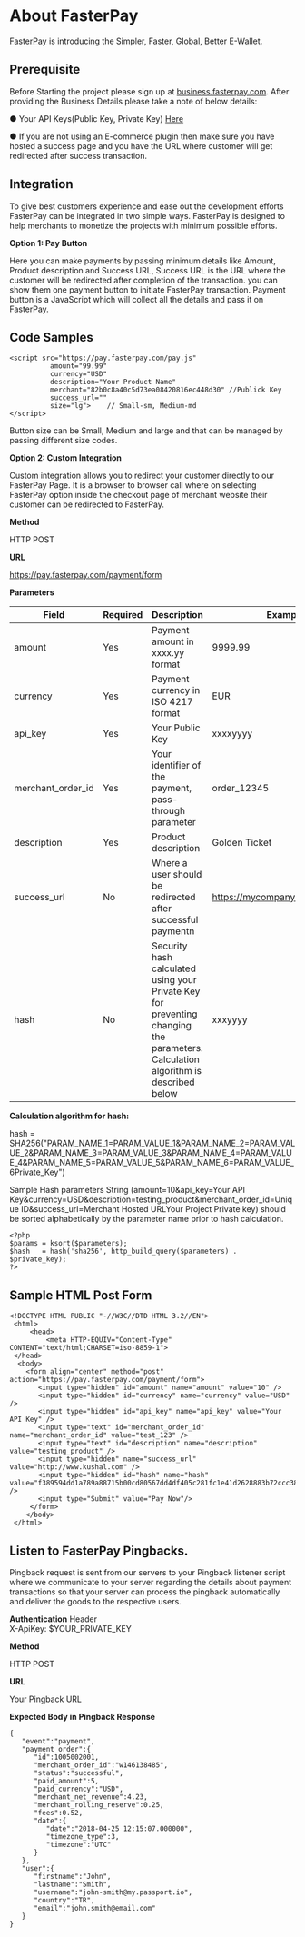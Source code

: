 # About FasterPay
[FasterPay](https://www.fasterpay.com) is introducing the Simpler, Faster, Global, Better E-Wallet.

## Prerequisite

Before Starting the project please sign up at [business.fasterpay.com](https://business.fasterpay.com).  After providing the Business Details please take a note of below details:

● Your API Keys(Public Key, Private Key) [Here](https://business.fasterpay.com/dashboard/#/integration-doc)

● If you are not using an E-commerce plugin then make sure you have hosted a success page and you have the URL where customer will get redirected after success transaction.

## Integration

To give best customers experience and ease out the development efforts FasterPay can be integrated in two simple ways. FasterPay is designed to help merchants to monetize the projects with minimum possible efforts.


**Option 1: Pay Button**

Here you can make payments by passing minimum details like Amount, Product description and Success URL, Success URL is the URL where the customer will be redirected after completion of the transaction. you can show them one payment button to initiate FasterPay transaction. Payment button is a JavaScript which will collect all the details and pass it on FasterPay.  

## Code Samples 
 
```
<script src="https://pay.fasterpay.com/pay.js"
          amount="99.99"
          currency="USD"
          description="Your Product Name"
          merchant="82b0c8a40c5d73ea08420816ec448d30" //Publick Key
          success_url=""
          size="lg">    // Small-sm, Medium-md
</script>
```
      

Button size can be Small, Medium and large and that can be managed by passing different size codes.
    

**Option 2: Custom Integration**

Custom integration allows you to redirect your customer directly to our FasterPay Page. It is a browser to browser call where on selecting FasterPay option inside the checkout page of merchant website their customer can be redirected to FasterPay.

**Method**

HTTP POST

**URL**

https://pay.fasterpay.com/payment/form

**Parameters**

| Field | Required | Description | Example |
|---|---|---|---|
| amount | Yes | Payment amount in xxxx.yy format | 9999.99 |
| currency | Yes | Payment currency in ISO 4217 format | EUR |
| api_key | Yes | Your Public Key | xxxxyyyy |
| merchant_order_id | Yes | Your identifier of the payment, pass-through parameter | order_12345 |
| description | Yes | Product description | Golden Ticket |
| success_url | No | Where a user should be redirected after successful paymentn | https://mycompany.com/thankyou |
| hash | No | Security hash calculated using your Private Key for preventing changing the parameters. Calculation algorithm is described below | xxxyyyy |
                
**Calculation algorithm for hash:**


hash = SHA256("PARAM_NAME_1=PARAM_VALUE_1&PARAM_NAME_2=PARAM_VALUE_2&PARAM_NAME_3=PARAM_VALUE_3&PARAM_NAME_4=PARAM_VALUE_4&PARAM_NAME_5=PARAM_VALUE_5&PARAM_NAME_6=PARAM_VALUE_6Private_Key")

Sample Hash parameters String (amount=10&api_key=Your API Key&currency=USD&description=testing_product&merchant_order_id=Unique ID&success_url=Merchant Hosted URLYour Project Private key) should be sorted alphabetically by the parameter name prior to hash calculation.
```
<?php
$params = ksort($parameters);
$hash   = hash('sha256', http_build_query($parameters) . $private_key);
?>
```

## Sample HTML Post Form

```
<!DOCTYPE HTML PUBLIC "-//W3C//DTD HTML 3.2//EN">
 <html>
     <head>
         <meta HTTP-EQUIV="Content-Type" CONTENT="text/html;CHARSET=iso-8859-1">
 </head>
  <body>
    <form align="center" method="post" action="https://pay.fasterpay.com/payment/form">
       <input type="hidden" id="amount" name="amount" value="10" />
       <input type="hidden" id="currency" name="currency" value="USD" />
       <input type="hidden" id="api_key" name="api_key" value="Your API Key" />
       <input type="text" id="merchant_order_id" name="merchant_order_id" value="test_123" />
       <input type="text" id="description" name="description" value="testing_product" />        
       <input type="hidden" name="success_url" value="http://www.kushal.com" />
       <input type="hidden" id="hash" name="hash" value="f389594dd1a789a88715b00cd80567dd4df405c281fc1e41d2628883b72ccc38" />
       <input type="Submit" value="Pay Now"/>
     </form> 
    </body>
 </html> 
```
## Listen to FasterPay Pingbacks.

Pingback request is sent from our servers to your Pingback listener script where we communicate to your server regarding the details about payment transactions so that your server can process the pingback automatically and deliver the goods to the respective users.

**Authentication**
Header  
X-ApiKey: $YOUR_PRIVATE_KEY

**Method**

HTTP POST

**URL**

Your Pingback URL

**Expected Body in Pingback Response**
```
{  
   "event":"payment",
   "payment_order":{  
      "id":1005002001,
      "merchant_order_id":"w146138485",
      "status":"successful",
      "paid_amount":5,
      "paid_currency":"USD",
      "merchant_net_revenue":4.23,
      "merchant_rolling_reserve":0.25,
      "fees":0.52,
      "date":{  
         "date":"2018-04-25 12:15:07.000000",
         "timezone_type":3,
         "timezone":"UTC"
      }
   },
   "user":{  
      "firstname":"John",
      "lastname":"Smith",
      "username":"john-smith@my.passport.io",
      "country":"TR",
      "email":"john.smith@email.com"
   }
}
```